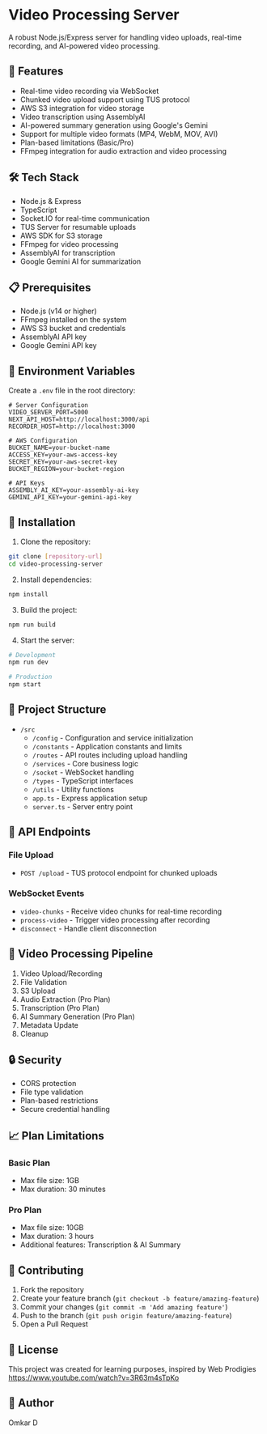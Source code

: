 # Video Processing Server

A robust Node.js/Express server for handling video uploads, real-time recording, and AI-powered video processing.

## 🚀 Features

- Real-time video recording via WebSocket
- Chunked video upload support using TUS protocol
- AWS S3 integration for video storage
- Video transcription using AssemblyAI
- AI-powered summary generation using Google's Gemini
- Support for multiple video formats (MP4, WebM, MOV, AVI)
- Plan-based limitations (Basic/Pro)
- FFmpeg integration for audio extraction and video processing

## 🛠️ Tech Stack

- Node.js & Express
- TypeScript
- Socket.IO for real-time communication
- TUS Server for resumable uploads
- AWS SDK for S3 storage
- FFmpeg for video processing
- AssemblyAI for transcription
- Google Gemini AI for summarization

## 📋 Prerequisites

- Node.js (v14 or higher)
- FFmpeg installed on the system
- AWS S3 bucket and credentials
- AssemblyAI API key
- Google Gemini API key

## 🔧 Environment Variables

Create a `.env` file in the root directory:

```env
# Server Configuration
VIDEO_SERVER_PORT=5000
NEXT_API_HOST=http://localhost:3000/api
RECORDER_HOST=http://localhost:3000

# AWS Configuration
BUCKET_NAME=your-bucket-name
ACCESS_KEY=your-aws-access-key
SECRET_KEY=your-aws-secret-key
BUCKET_REGION=your-bucket-region

# API Keys
ASSEMBLY_AI_KEY=your-assembly-ai-key
GEMINI_API_KEY=your-gemini-api-key
```

## 🚀 Installation

1. Clone the repository:
```bash
git clone [repository-url]
cd video-processing-server
```

2. Install dependencies:
```bash
npm install
```

3. Build the project:
```bash
npm run build
```

4. Start the server:
```bash
# Development
npm run dev

# Production
npm start
```

## 📁 Project Structure

- `/src`
  - `/config` - Configuration and service initialization
  - `/constants` - Application constants and limits
  - `/routes` - API routes including upload handling
  - `/services` - Core business logic
  - `/socket` - WebSocket handling
  - `/types` - TypeScript interfaces
  - `/utils` - Utility functions
  - `app.ts` - Express application setup
  - `server.ts` - Server entry point

## 🔄 API Endpoints

### File Upload
- `POST /upload` - TUS protocol endpoint for chunked uploads

### WebSocket Events
- `video-chunks` - Receive video chunks for real-time recording
- `process-video` - Trigger video processing after recording
- `disconnect` - Handle client disconnection

## 📝 Video Processing Pipeline

1. Video Upload/Recording
2. File Validation
3. S3 Upload
4. Audio Extraction (Pro Plan)
5. Transcription (Pro Plan)
6. AI Summary Generation (Pro Plan)
7. Metadata Update
8. Cleanup

## 🔒 Security

- CORS protection
- File type validation
- Plan-based restrictions
- Secure credential handling

## 📈 Plan Limitations

### Basic Plan
- Max file size: 1GB
- Max duration: 30 minutes

### Pro Plan
- Max file size: 10GB
- Max duration: 3 hours
- Additional features: Transcription & AI Summary

## 🤝 Contributing

1. Fork the repository
2. Create your feature branch (`git checkout -b feature/amazing-feature`)
3. Commit your changes (`git commit -m 'Add amazing feature'`)
4. Push to the branch (`git push origin feature/amazing-feature`)
5. Open a Pull Request

## 📄 License

This project was created for learning purposes, inspired by Web Prodigies https://www.youtube.com/watch?v=3R63m4sTpKo


## 👤 Author

Omkar D